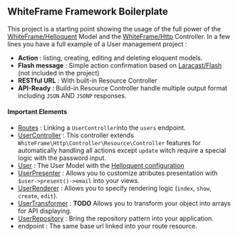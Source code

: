 ## WhiteFrame Framework Boilerplate

This project is a starting point showing the usage of the full power of the [WhiteFrame/Helloquent](https://github.com/white-frame/helloquent) Model and the [WhiteFrame/Http](https://github.com/white-frame/http) Controller. In a few lines you have a full example of a User management project : 

* **Action** : listing, creating, editing and deleting eloquent models.
* **Flash message** : Simple action confirmation based on [Laracast/Flash](https://github.com/laracasts/flash) (not included in the project)
* **RESTful URL** : With built-in Resource Controller
* **API-Ready** : Build-in Resource Controller handle multiple output format including `JSON` AND `JSONP` responses.

#### Important Elements

* [Routes](https://github.com/white-frame/boilerplate/blob/master/app/Http/routes.php#L7) : Linking a `UserController`into the `users` endpoint.
* [UserController](https://github.com/white-frame/boilerplate/blob/master/app/Http/Controllers/UserController.php) : This controller extends `WhiteFrame\Http\Controller\Resource\Controller` features for automatically handling all actions except `update` witch require a special logic with the password input.
* [User](https://github.com/white-frame/boilerplate/blob/master/app/User.php) : The User Model with the [Helloquent configuration](https://github.com/white-frame/boilerplate/blob/master/app/User.php#L19-L23)
 * [UserPresenter](https://github.com/white-frame/boilerplate/blob/master/app/Presenters/UserPresenter.php) : Allows you to customize atributes presentation with `$user->present()->email` into your views.
 * [UserRenderer](https://github.com/white-frame/boilerplate/blob/master/app/Renderers/UserRenderer.php) : Allows you to specify rendering logic (`index`, `show`, `create`, `edit`).
 * [UserTransformer](https://github.com/white-frame/boilerplate/tree/master/app/Transformers/UserTransformer.php) : **TODO** Allows you to transform your object into arrays for API displaying.
 * [UserRepository](https://github.com/white-frame/boilerplate/blob/master/app/Repositories/UserRepository.php) : Bring the repository pattern into your application.
 * endpoint : The same base url linked into your route resource.
